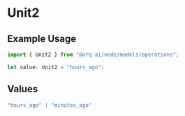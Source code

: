 # Unit2

## Example Usage

```typescript
import { Unit2 } from "@orq-ai/node/models/operations";

let value: Unit2 = "hours_ago";
```

## Values

```typescript
"hours_ago" | "minutes_ago"
```